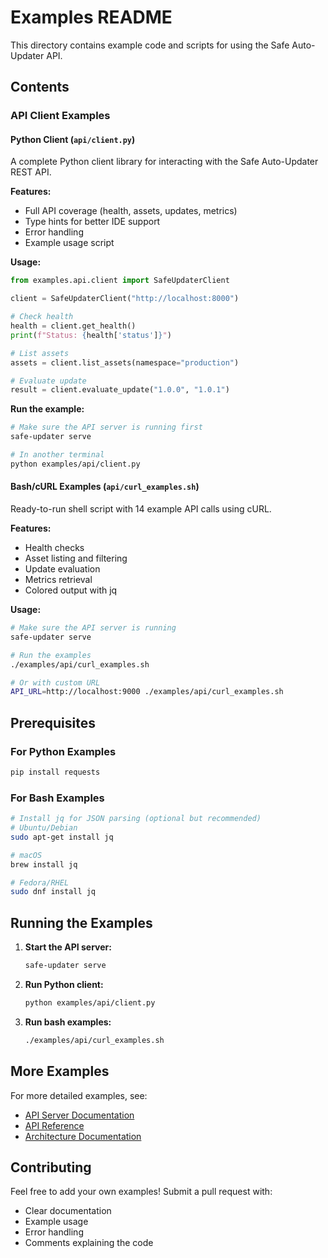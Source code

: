 # Examples README

This directory contains example code and scripts for using the Safe Auto-Updater API.

## Contents

### API Client Examples

#### Python Client (`api/client.py`)
A complete Python client library for interacting with the Safe Auto-Updater REST API.

**Features:**
- Full API coverage (health, assets, updates, metrics)
- Type hints for better IDE support
- Error handling
- Example usage script

**Usage:**
```python
from examples.api.client import SafeUpdaterClient

client = SafeUpdaterClient("http://localhost:8000")

# Check health
health = client.get_health()
print(f"Status: {health['status']}")

# List assets
assets = client.list_assets(namespace="production")

# Evaluate update
result = client.evaluate_update("1.0.0", "1.0.1")
```

**Run the example:**
```bash
# Make sure the API server is running first
safe-updater serve

# In another terminal
python examples/api/client.py
```

#### Bash/cURL Examples (`api/curl_examples.sh`)
Ready-to-run shell script with 14 example API calls using cURL.

**Features:**
- Health checks
- Asset listing and filtering
- Update evaluation
- Metrics retrieval
- Colored output with jq

**Usage:**
```bash
# Make sure the API server is running
safe-updater serve

# Run the examples
./examples/api/curl_examples.sh

# Or with custom URL
API_URL=http://localhost:9000 ./examples/api/curl_examples.sh
```

## Prerequisites

### For Python Examples
```bash
pip install requests
```

### For Bash Examples
```bash
# Install jq for JSON parsing (optional but recommended)
# Ubuntu/Debian
sudo apt-get install jq

# macOS
brew install jq

# Fedora/RHEL
sudo dnf install jq
```

## Running the Examples

1. **Start the API server:**
   ```bash
   safe-updater serve
   ```

2. **Run Python client:**
   ```bash
   python examples/api/client.py
   ```

3. **Run bash examples:**
   ```bash
   ./examples/api/curl_examples.sh
   ```

## More Examples

For more detailed examples, see:
- [API Server Documentation](../docs/API_SERVER.md)
- [API Reference](../docs/API.md)
- [Architecture Documentation](../docs/ARCHITECTURE.md)

## Contributing

Feel free to add your own examples! Submit a pull request with:
- Clear documentation
- Example usage
- Error handling
- Comments explaining the code
